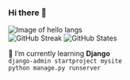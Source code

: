 ### Hi there 👋
![Image of hello langs](https://github.com/alansmathew/alansmathew/raw/master/lang.gif)  
![GitHub Streak](http://github-readme-streak-stats.herokuapp.com?user=mohammad4kh&border=53DDC6) 
![GitHub States](https://github-readme-stats.vercel.app/api?username=mohammad4kh&show_icons=true)

🌱 I’m currently learning **Django**  
`django-admin startproject mysite`  
`python manage.py runserver`

<!--START_SECTION:activity-->

<!--END_SECTION:activity-->
